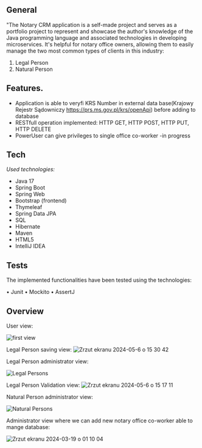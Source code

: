 ## General

"The Notary CRM application is a self-made project and serves as a portfolio project to represent and showcase the author's knowledge of the Java programming language and associated technologies in developing microservices.
It's helpful for notary office owners, allowing them to easily manage the two most common types of clients in this industry:
1. Legal Person
2. Natural Person


## Features. 

- Application is able to veryfi KRS Number in external data base(Krajowy Rejestr Sądowniczy https://prs.ms.gov.pl/krs/openApi) before adding to database
- RESTfull operation implemented: HTTP GET, HTTP POST, HTTP PUT, HTTP DELETE
- PowerUser can give privileges to single office co-worker -in progress

## Tech

_Used technologies:_
- Java 17
- Spring Boot
- Spring Web
- Bootstrap (frontend)
- Thymeleaf
- Spring Data JPA
- SQL
- Hibernate
- Maven
- HTML5
- IntelliJ IDEA

## Tests

The implemented functionalities have been tested using the technologies: 

  • Junit
  •	Mockito
  •	AssertJ

## Overview

User view:

![first view](https://github.com/rocesS/notarycrm/assets/73910003/9c6321a9-31f6-4f41-a6f8-11c76801ca39)

Legal Person saving view:
![Zrzut ekranu 2024-05-6 o 15 30 42](https://github.com/rocesS/notarycrm/assets/73910003/15e1ef2c-fb9f-4384-8d10-7522ee77d869)

Legal Person administrator view:

![Legal Persons](https://github.com/rocesS/notarycrm/assets/73910003/7f317fd9-617e-4e72-8609-9b9279249a86)

Legal Person Validation view:
![Zrzut ekranu 2024-05-6 o 15 17 11](https://github.com/rocesS/notarycrm/assets/73910003/4f4eba0c-573b-4d2d-9d6a-b96c839363f0)

Natural Person administrator view:

![Natural Persons](https://github.com/rocesS/notarycrm/assets/73910003/857acec4-4ad6-4e4f-bead-7d3fac7ac061)

Administrator view where we can add new notary office co-worker able to mange database:

![Zrzut ekranu 2024-03-19 o 01 10 04](https://github.com/rocesS/notarycrm/assets/73910003/b52923f1-5f2b-4d4d-bba3-b7aa62c72cac)

